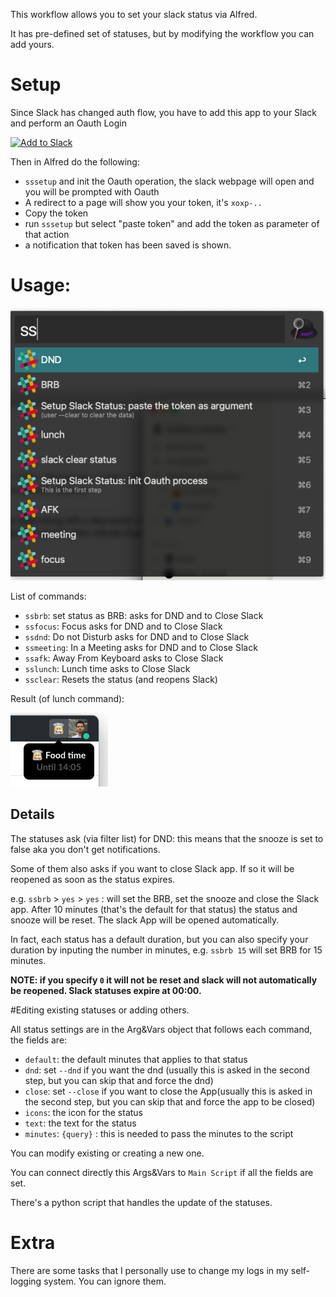 This workflow allows you to set your slack status via Alfred.

It has pre-defined set of statuses, but by modifying the workflow you can add yours.

# Setup
Since Slack has changed auth flow, you have to add this app to your Slack and perform an Oauth Login 

<a href="https://slack.com/oauth/v2/authorize?client_id=3091729876.2525836761175&scope=&user_scope=users.profile:write,dnd:write,users:write"><img alt="Add to Slack" height="40" width="139" src="https://platform.slack-edge.com/img/add_to_slack.png" srcSet="https://platform.slack-edge.com/img/add_to_slack.png 1x, https://platform.slack-edge.com/img/add_to_slack@2x.png 2x" /></a>

Then in Alfred do the following:

- `sssetup` and init the Oauth operation, the slack webpage will open and you will be prompted with Oauth
- A redirect to a page will show you your token, it's `xoxp-..`
- Copy the token
- run `sssetup` but select "paste token" and add the token as parameter of that action
- a notification that token has been saved is shown.

# Usage:


![Usage screenshot](doc/commands.png)


List of commands:

- `ssbrb`: set status as BRB: asks for DND and to Close Slack
- `ssfocus`: Focus  asks for DND and to Close Slack
- `ssdnd`: Do not Disturb  asks for DND and to Close Slack
- `ssmeeting`: In a Meeting  asks for DND and to Close Slack
- `ssafk`: Away From Keyboard  asks to Close Slack
- `sslunch`: Lunch time  asks to Close Slack
- `ssclear`: Resets the status (and reopens Slack)


Result (of lunch command):

![Usage screenshot](doc/status.png)

## Details
The statuses ask (via filter list) for DND: this means that the snooze is set to false aka you don't get notifications.

Some of them also asks if you want to close Slack app. If so it will be reopened as soon as the status expires.

e.g. `ssbrb` > `yes` > `yes` : will set the BRB, set the snooze and close the Slack app. After 10 minutes (that's the default for that status) the status and snooze will be reset. The slack App will be opened automatically.

In fact, each status has a default duration, but you can also specify your duration by inputing the number in minutes, e.g. `ssbrb 15` will set BRB for 15 minutes.

**NOTE: if you specify `0` it will not be reset and slack will not automatically be reopened. Slack statuses expire at 00:00.**


#Editing existing statuses or adding others. 

All status settings are in the Arg&Vars object that follows each command, the fields are:

- `default`: the default minutes that applies to that status
- `dnd`: set `--dnd` if you want the dnd (usually this is asked in the second step, but you can skip that and force the dnd)
- `close`: set `--close` if you want to close the App(usually this is asked in the second step, but you can skip that and force the app to be closed)
- `icons`: the icon for the status
- `text`: the text for the status
- `minutes`: `{query}` : this is needed to pass the minutes to the script

You can modify existing or creating a new one.

You can connect directly this Args&Vars to `Main Script` if all the fields are set.

There's a python script that handles the update of the statuses.

# Extra
There are some tasks that I personally use to change my logs in my self-logging system. You can ignore them.